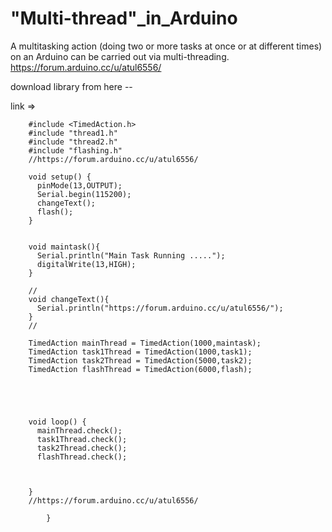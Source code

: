 # "Multi-thread"_in_Arduino
A multitasking action (doing two or more tasks at once or at different times) on an Arduino can be carried out via multi-threading.
https://forum.arduino.cc/u/atul6556/

download library from here --

link => 


        #include <TimedAction.h>
        #include "thread1.h"
        #include "thread2.h"
        #include "flashing.h"
        //https://forum.arduino.cc/u/atul6556/

        void setup() {
          pinMode(13,OUTPUT);
          Serial.begin(115200);
          changeText();
          flash();
        }


        void maintask(){
          Serial.println("Main Task Running .....");
          digitalWrite(13,HIGH);
        }

        //
        void changeText(){  
          Serial.println("https://forum.arduino.cc/u/atul6556/");
        }
        //

        TimedAction mainThread = TimedAction(1000,maintask);
        TimedAction task1Thread = TimedAction(1000,task1);
        TimedAction task2Thread = TimedAction(5000,task2);
        TimedAction flashThread = TimedAction(6000,flash);





        void loop() {
          mainThread.check();
          task1Thread.check();
          task2Thread.check();
          flashThread.check();



        }
        //https://forum.arduino.cc/u/atul6556/

            }

